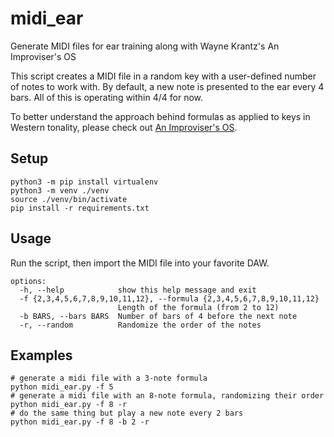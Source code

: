 # midi_ear
Generate MIDI files for ear training along with Wayne Krantz's An Improviser's OS

This script creates a MIDI file in a random key with a user-defined number of notes to work with. By default, a new note is presented to the ear every 4 bars. All of this is operating within 4/4 for now.

To better understand the approach behind formulas as applied to keys in Western tonality, please check out [An Improviser's OS](https://waynekrantz.bandcamp.com/merch/wayne-krantz-an-improvisers-os-2nd-edition).

## Setup
```
python3 -m pip install virtualenv
python3 -m venv ./venv
source ./venv/bin/activate
pip install -r requirements.txt
```

## Usage
Run the script, then import the MIDI file into your favorite DAW.

```
options:
  -h, --help            show this help message and exit
  -f {2,3,4,5,6,7,8,9,10,11,12}, --formula {2,3,4,5,6,7,8,9,10,11,12}
                        Length of the formula (from 2 to 12)
  -b BARS, --bars BARS  Number of bars of 4 before the next note
  -r, --random          Randomize the order of the notes
```

## Examples
```
# generate a midi file with a 3-note formula
python midi_ear.py -f 5
# generate a midi file with an 8-note formula, randomizing their order
python midi_ear.py -f 8 -r
# do the same thing but play a new note every 2 bars
python midi_ear.py -f 8 -b 2 -r
```
